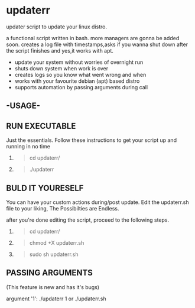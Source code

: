 # updaterr
updater script to update your linux distro.

a functional script written in bash.
more managers are gonna be added soon. creates a log file with timestamps,asks if you wanna shut down after the script finishes and yes,it works with apt.

* update your system without worries of overnight run
* shuts down system when work is over
* creates logs so you know what went wrong and when
* works with your favourite debian (apt) based distro
* supports automation by passing arguments during call

-USAGE-
--------

RUN EXECUTABLE
---------------

Just the essentials. 
Follow these instructions to get your script up and running in no time

1. > cd updaterr/

2. > ./updaterr

BULD IT YOURESELF
-----------------
You can have your custom actions during/post update.
Edit the updaterr.sh file to your liking, 
The Possibilties are Endless.

after you're done editing the script, proceed to the following steps.

1.  > cd updaterr/

2.  > chmod +X updaterr.sh

3.  > sudo sh updaterr.sh


PASSING ARGUMENTS
------------------
(This feature is new and has it's bugs)

argument '1': ./updaterr 1 or ./updaterr.sh
